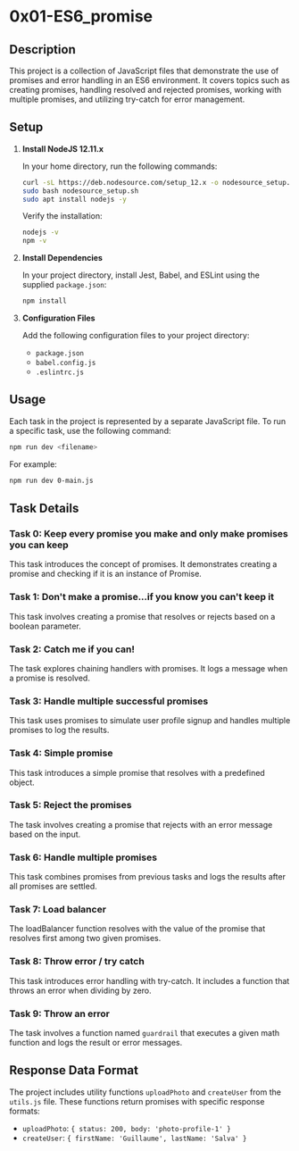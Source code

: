 # 0x01-ES6_promise

## Description

This project is a collection of JavaScript files that demonstrate the use of promises and error handling in an ES6 environment. It covers topics such as creating promises, handling resolved and rejected promises, working with multiple promises, and utilizing try-catch for error management.

## Setup

1. **Install NodeJS 12.11.x**

   In your home directory, run the following commands:

   ```bash
   curl -sL https://deb.nodesource.com/setup_12.x -o nodesource_setup.sh
   sudo bash nodesource_setup.sh
   sudo apt install nodejs -y
   ```

   Verify the installation:

   ```bash
   nodejs -v
   npm -v
   ```

2. **Install Dependencies**

   In your project directory, install Jest, Babel, and ESLint using the supplied `package.json`:

   ```bash
   npm install
   ```

3. **Configuration Files**

   Add the following configuration files to your project directory:

   - `package.json`
   - `babel.config.js`
   - `.eslintrc.js`

## Usage

Each task in the project is represented by a separate JavaScript file. To run a specific task, use the following command:

```bash
npm run dev <filename>
```

For example:

```bash
npm run dev 0-main.js
```

## Task Details

### Task 0: Keep every promise you make and only make promises you can keep

This task introduces the concept of promises. It demonstrates creating a promise and checking if it is an instance of Promise.

### Task 1: Don't make a promise...if you know you can't keep it

This task involves creating a promise that resolves or rejects based on a boolean parameter.

### Task 2: Catch me if you can!

The task explores chaining handlers with promises. It logs a message when a promise is resolved.

### Task 3: Handle multiple successful promises

This task uses promises to simulate user profile signup and handles multiple promises to log the results.

### Task 4: Simple promise

This task introduces a simple promise that resolves with a predefined object.

### Task 5: Reject the promises

The task involves creating a promise that rejects with an error message based on the input.

### Task 6: Handle multiple promises

This task combines promises from previous tasks and logs the results after all promises are settled.

### Task 7: Load balancer

The loadBalancer function resolves with the value of the promise that resolves first among two given promises.

### Task 8: Throw error / try catch

This task introduces error handling with try-catch. It includes a function that throws an error when dividing by zero.

### Task 9: Throw an error

The task involves a function named `guardrail` that executes a given math function and logs the result or error messages.

## Response Data Format

The project includes utility functions `uploadPhoto` and `createUser` from the `utils.js` file. These functions return promises with specific response formats:

- `uploadPhoto`: `{ status: 200, body: 'photo-profile-1' }`
- `createUser`: `{ firstName: 'Guillaume', lastName: 'Salva' }`
